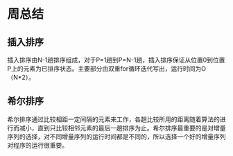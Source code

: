 # 周总结
## 插入排序
插入排序由N-1趟排序组成，对于P=1趟到P=N-1趟，插入排序保证从位置0到位置P上的元素为已排序状态。主要部分由双重for循环迭代写出，运行时间为O（N*2）。
## 希尔排序
希尔排序通过比较相距一定间隔的元素来工作，各趟比较所用的距离随着算法的进行而减小，直到只比较相邻元素的最后一趟排序为止。希尔排序最重要的是对增量序列的选择，对不同增量序列的运行时间都是不同的，所以选择一个好的增量序列对程序的运行很重要。


